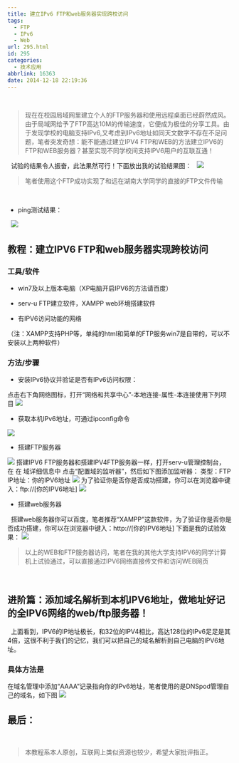 ```yaml
---
title: 建立IPv6 FTP和web服务器实现跨校访问
tags:
  - FTP
  - IPv6
  - Web
url: 295.html
id: 295
categories:
  - 技术应用
abbrlink: 16363
date: 2014-12-18 22:19:36
---
```


 

> 现在在校园局域网里建立个人的FTP服务器和使用远程桌面已经蔚然成风。由于局域网给予了FTP高达10M的传输速度，它便成为极佳的分享工具。由于发现学校的电脑支持IPv6,又考虑到IPv6地址如同天文数字不存在不足问题，笔者突发奇想：能不能通过建立IPV4 FTP和WEB的方法建立IPV6的FTP和WEB服务器？甚至实现不同学校间支持IPV6用户的互联互通！

  试验的结果令人振奋，此法果然可行！下面放出我的试验结果图：   ![](http://baiyuan.wang/wp-content/uploads/2014/12/20141218151116_62850.jpg)  

> 笔者使用这个FTP成功实现了和远在湖南大学同学的直接的FTP文件传输

 

*   ping测试结果：

  ![](http://baiyuan.wang/wp-content/uploads/2014/12/20141218144443_87681.png)

教程：建立IPV6 FTP和web服务器实现跨校访问
--------------------------

### 工具/软件

*   win7及以上版本电脑（XP电脑开启IPV6的方法请百度）
    
*   serv-u FTP建立软件，XAMPP web环境搭建软件
*   有IPV6访问功能的网络

（注：XAMPP支持PHP等，单纯的html和简单的FTP服务win7是自带的，可以不安装以上两种软件）

### 方法/步骤

*   安装IPv6协议并验证是否有IPv6访问权限：

点击右下角网络图标，打开“网络和共享中心”-本地连接-属性-本连接使用下列项目 ![](http://baiyuan.wang/wp-content/uploads/2014/12/20141218150801_31787.png)

*   获取本机IPv6地址，可通过ipconfig命令

![](http://baiyuan.wang/wp-content/uploads/2014/12/20141219105631_95811.png)

*   搭建FTP服务器

![](http://baiyuan.wang/wp-content/uploads/2014/12/20141218153519_46278.png) 搭建IPV6 FTP服务器和搭建IPV4FTP服务器一样，打开serv-u管理控制台，在 在 域详细信息中 点击“配置域的监听器”，然后如下图添加监听器： 类型：FTP IP地址：你的IPV6地址 ![](http://baiyuan.wang/wp-content/uploads/2014/12/20141218153554_35731.png) 为了验证你是否你是否成功搭建，你可以在浏览器中键入：ftp://\[你的IPV6地址\] ![](http://baiyuan.wang/wp-content/uploads/2014/12/20141218153613_45827.png)

*   搭建web服务器

  搭建web服务器你可以百度，笔者推荐“XAMPP”这款软件，为了验证你是否你是否成功搭建，你可以在浏览器中键入：http://\[你的IPV6地址\] 下面是我的试验效果： ![](http://baiyuan.wang/wp-content/uploads/2014/12/20141219105826_74419.png)  

> 以上的WEB和FTP服务器访问，笔者在我的其他大学支持IPV6的同学计算机上试验通过，可以直接通过IPV6网络直接传文件和访问WEB网页

 

进阶篇：添加域名解析到本机IPV6地址，做地址好记的全IPV6网络的web/ftp服务器！
---------------------------------------------

  上面看到，IPV6的IP地址极长，和32位的IPV4相比，高达128位的IPv6足足是其4倍，这很不利于我们的记忆，我们可以把自己的域名解析到自己电脑的IPV6地址。

### 具体方法是

在域名管理中添加“AAAA”记录指向你的IPv6地址，笔者使用的是DNSpod管理自己的域名，如下图 ![](http://baiyuan.wang/wp-content/uploads/2014/12/20141219110626_95826.png)

最后：
---

 

> 本教程系本人原创，互联网上类似资源也较少，希望大家批评指正。